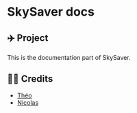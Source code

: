 # SkySaver docs

## ✈️ Project
This is the documentation part of SkySaver.

## 🧑‍💻 Credits
- [Théo](https://github.com/Shannorr)
- [Nicolas](https://github.com/nicolasjp)